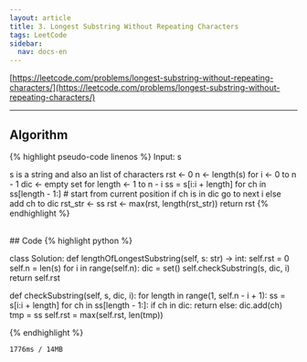 ```yaml
---
layout: article
title: 3. Longest Substring Without Repeating Characters
tags: LeetCode
sidebar:
  nav: docs-en
---
```


[https://leetcode.com/problems/longest-substring-without-repeating-characters/](https://leetcode.com/problems/longest-substring-without-repeating-characters/)

<!--more-->

---

## Algorithm
{% highlight pseudo-code linenos %}
Input: s

s is a string and also an list of characters
rst ← 0
n ← length(s)
for i ← 0 to n - 1
  dic ← empty set
  for length ← 1 to n - i
    ss = s[i:i + length]
    for ch in ss[length - 1:]  # start from current position
      if ch is in dic
        go to next i
      else
        add ch to dic
        rst_str ← ss
        rst ← max(rst, length(rst_str))
return rst
{% endhighlight %}

<br>
## Code
{% highlight python %}

class Solution:
  def lengthOfLongestSubstring(self, s: str) -> int:
    self.rst = 0
    self.n = len(s)
    for i in range(self.n):
      dic = set()
      self.checkSubstring(s, dic, i)
    return self.rst

  def checkSubstring(self, s, dic, i):
    for length in range(1, self.n - i + 1):
      ss = s[i:i + length]
      for ch in ss[length - 1:]:
        if ch in dic:
          return
        else:
          dic.add(ch)
          tmp = ss
          self.rst = max(self.rst, len(tmp))

{% endhighlight %}

    1776ms / 14MB
